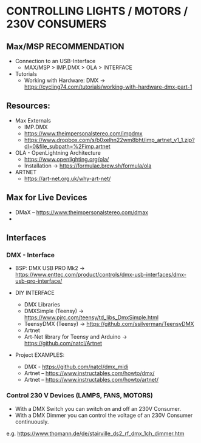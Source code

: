 # CONTROLLING LIGHTS / MOTORS / 230V CONSUMERS

## Max/MSP RECOMMENDATION
- Connection to an USB-Interface
    - MAX/MSP > IMP.DMX > OLA > INTERFACE
- Tutorials
    - Working with Hardware: DMX -> 
    https://cycling74.com/tutorials/working-with-hardware-dmx-part-1

## Resources:
- Max Externals 
    - IMP.DMX 
    - https://www.theimpersonalstereo.com/impdmx
    - https://www.dropbox.com/s/b0xelhn22wm8bht/imp_artnet_v1_1.zip?dl=0&file_subpath=%2Fimp.artnet
- OLA - OpenLightning Architecture
    - https://www.openlighting.org/ola/
    - Installation -> https://formulae.brew.sh/formula/ola
- ARTNET 
    - https://art-net.org.uk/why-art-net/

## Max for Live Devices
- DMaX – https://www.theimpersonalstereo.com/dmax
- 

## Interfaces
### DMX - Interface
- BSP: DMX USB PRO Mk2 -> https://www.enttec.com/product/controls/dmx-usb-interfaces/dmx-usb-pro-interface/
- DIY INTERFACE 
    - DMX Libraries 
    - DMXSimple (Teensy) -> https://www.pjrc.com/teensy/td_libs_DmxSimple.html
    - TeensyDMX (Teensy) -> https://github.com/ssilverman/TeensyDMX
    - Artnet
    - Art-Net library for Teensy and Arduino -> https://github.com/natcl/Artnet

- Project EXAMPLES: 
    - DMX - https://github.com/natcl/dmx_midi
    - Artnet – https://www.instructables.com/howto/dmx/
    - Artnet – https://www.instructables.com/howto/artnet/

### Control 230 V Devices (LAMPS, FANS, MOTORS)
- With a DMX Switch you can switch on and off an 230V Consumer.
- With a DMX Dimmer you can control the voltage of an 230V Consumer continuously.

e.g. https://www.thomann.de/de/stairville_ds2_rf_dmx_1ch_dimmer.htm

